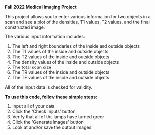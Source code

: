 **Fall 2022 Medical Imaging Project**

This project allows you to enter various information for two objects in a scan and see a plot of the densities, T1 values, T2 values, and the final constructed image.

The various input information includes:

1. The left and right boundaries of the inside and outside objects
2. The T1 values of the inside and outside objects
3. The T2 values of the inside and outside objects
4. The density values of the inside and outside objects
5. The total scan size
6. The TR values of the inside and outside objects
7. The TE values of the inside and outside objects

All of the input data is checked for validity.

**To use this code, follow these simple steps:**

1. Input all of your data
2. Click the 'Check Inputs' button
3. Verify that all of the lamps have turned green
4. Click the 'Generate Images' button
5. Look at and/or save the output images
